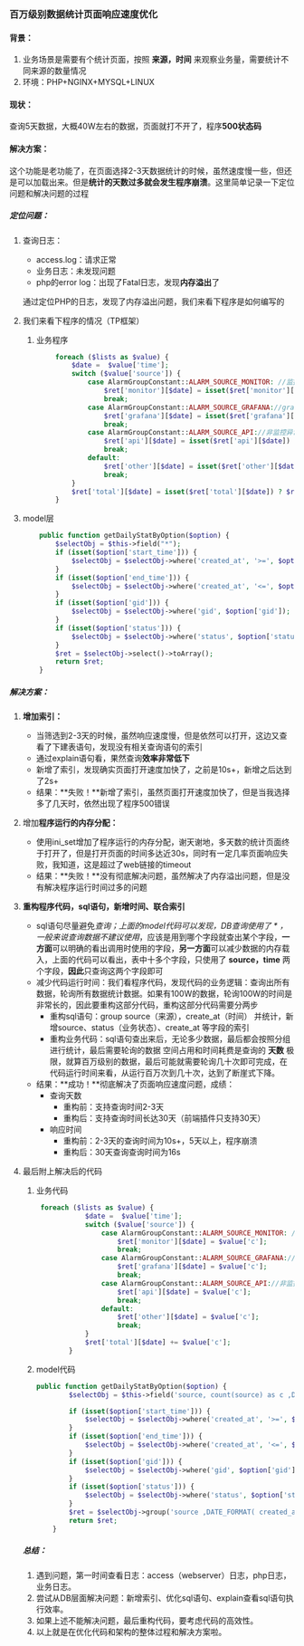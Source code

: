 

### 百万级别数据统计页面响应速度优化

#### 背景：

1. 业务场景是需要有个统计页面，按照 **来源，时间** 来观察业务量，需要统计不同来源的数量情况
2. 环境：PHP+NGINX+MYSQL+LINUX

#### 现状：

查询5天数据，大概40W左右的数据，页面就打不开了，程序**500状态码**

#### 解决方案：

这个功能是老功能了，在页面选择2-3天数据统计的时候，虽然速度慢一些，但还是可以加载出来。但是**统计的天数过多就会发生程序崩溃**。这里简单记录一下定位问题和解决问题的过程

##### 定位问题：

1. 查询日志：

   - access.log：请求正常
   - 业务日志：未发现问题
   - php的error log：出现了Fatal日志，发现**内存溢出**了

   通过定位PHP的日志，发现了内存溢出问题，我们来看下程序是如何编写的

2. 我们来看下程序的情况（TP框架）

   1. 业务程序

   ```php
           foreach ($lists as $value) {
               $date =  $value['time'];
               switch ($value['source']) {
                   case AlarmGroupConstant::ALARM_SOURCE_MONITOR: //监控异常+监控恢复
                       $ret['monitor'][$date] = isset($ret['monitor'][$date]) ? $ret['monitor'][$date] + 1 : 1;
                       break;
                   case AlarmGroupConstant::ALARM_SOURCE_GRAFANA://grafana异常+grafana恢复
                       $ret['grafana'][$date] = isset($ret['grafana'][$date]) ? $ret['grafana'][$date] + 1 : 1;
                       break;
                   case AlarmGroupConstant::ALARM_SOURCE_API://非监控异常
                       $ret['api'][$date] = isset($ret['api'][$date]) ? $ret['api'][$date] + 1 : 1;
                       break;
                   default:
                       $ret['other'][$date] = isset($ret['other'][$date]) ? $ret['other'][$date] + 1 : 1;
                       break;
               }
               $ret['total'][$date] = isset($ret['total'][$date]) ? $ret['total'][$date] + 1 : 1;
           }
   ```

3. model层

   ```php
       public function getDailyStatByOption($option) {
           $selectObj = $this->field("*");
           if (isset($option['start_time'])) {
               $selectObj = $selectObj->where('created_at', '>=', $option['start_time']);
           }
           if (isset($option['end_time'])) {
               $selectObj = $selectObj->where('created_at', '<=', $option['end_time']);
           }
           if (isset($option['gid'])) {
               $selectObj = $selectObj->where('gid', $option['gid']);
           }
           if (isset($option['status'])) {
               $selectObj = $selectObj->where('status', $option['status']);
           }
           $ret = $selectObj->select()->toArray();
           return $ret;
       }
   ```

   

##### 解决方案：

1. **增加索引：**

   - 当筛选到2-3天的时候，虽然响应速度慢，但是依然可以打开，这边又查看了下建表语句，发现没有相关查询语句的索引
   - 通过explain语句看，果然查询**效率非常低下**
   - 新增了索引，发现确实页面打开速度加快了，之前是10s+，新增之后达到了2s+
   - 结果：**失败！**新增了索引，虽然页面打开速度加快了，但是当我选择多了几天时，依然出现了程序500错误

2. 增加**程序运行的内存分配：**

   - 使用ini_set增加了程序运行的内存分配，谢天谢地，多天数的统计页面终于打开了，但是打开页面的时间多达近30s，同时有一定几率页面响应失败，我知道，这是超过了web链接的timeout
   - 结果：**失败！**没有彻底解决问题，虽然解决了内存溢出问题，但是没有解决程序运行时间过多的问题

3. **重构程序代码，sql语句，新增时间、联合索引**

   - sql语句尽量避免*查询；上面的model代码可以发现，DB查询使用了 * ，一般来说查询数据不建议使用*，应该是用到哪个字段就查出某个字段，**一方面**可以明确的看出调用时使用的字段，**另一方面**可以减少数据的内存载入，上面的代码可以看出，表中十多个字段，只使用了 **source，time** 两个字段，**因此**只查询这两个字段即可
   - 减少代码运行时间：我们看程序代码，发现代码的业务逻辑：查询出所有数据，轮询所有数据统计数据。如果有100W的数据，轮询100W的时间是非常长的，因此要重构这部分代码，重构这部分代码需要分两步
     - 重构sql语句：group source（来源），create_at（时间） 并统计，新增source、status（业务状态）、create_at 等字段的索引
     - 重构业务代码：sql语句查出来后，无论多少数据，最后都会按照分组进行统计，最后需要轮询的数据 空间占用和时间耗费是查询的 **天数** 极限，就算百万级别的数据，最后可能就需要轮询几十次即可完成，在代码运行时间来看，从运行百万次到几十次，达到了断崖式下降。
   - 结果：**成功！**彻底解决了页面响应速度问题，成绩：
     - 查询天数
       - 重构前：支持查询时间2-3天
       - 重构后：支持查询时间长达30天（前端插件只支持30天）
     - 响应时间
       - 重构前：2-3天的查询时间为10s+，5天以上，程序崩溃
       - 重构后：30天查询查询时间为16s

4. 最后附上解决后的代码

   1. 业务代码

      ```php
       foreach ($lists as $value) {
                  $date =  $value['time'];
                  switch ($value['source']) {
                      case AlarmGroupConstant::ALARM_SOURCE_MONITOR: //监控异常+监控恢复
                          $ret['monitor'][$date] = $value['c'];
                          break;
                      case AlarmGroupConstant::ALARM_SOURCE_GRAFANA://grafana异常+grafana恢复
                          $ret['grafana'][$date] = $value['c'];
                          break;
                      case AlarmGroupConstant::ALARM_SOURCE_API://非监控异常
                          $ret['api'][$date] = $value['c'];
                          break;
                      default:
                          $ret['other'][$date] = $value['c'];
                          break;
                  }
                  $ret['total'][$date] += $value['c'];
              }
      ```

   2. model代码 

      ```php
      public function getDailyStatByOption($option) {
              $selectObj = $this->field('source, count(source) as c ,DATE_FORMAT( created_at, "%Y-%m-%d") AS time  ');
      
              if (isset($option['start_time'])) {
                  $selectObj = $selectObj->where('created_at', '>=', $option['start_time']);
              }
              if (isset($option['end_time'])) {
                  $selectObj = $selectObj->where('created_at', '<=', $option['end_time']);
              }
              if (isset($option['gid'])) {
                  $selectObj = $selectObj->where('gid', $option['gid']);
              }
              if (isset($option['status'])) {
                  $selectObj = $selectObj->where('status', $option['status']);
              }
              $ret = $selectObj->group('source ,DATE_FORMAT( created_at, "%Y-%m-%d" )')->select()->toArray();
              return $ret;
          }
      ```

      

   

   ##### 总结：

   1. 遇到问题，第一时间查看日志：access（webserver）日志，php日志，业务日志。
   2. 尝试从DB层面解决问题：新增索引、优化sql语句、explain查看sql语句执行效率。
   3. 如果上述不能解决问题，最后重构代码，要考虑代码的高效性。
   4. 以上就是在优化代码和架构的整体过程和解决方案啦。